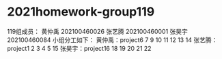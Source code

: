 # 2021homework-group119
119组成员：
黄仲禹 202100460026
张艺腾 202100460001
张昊宇 202100460084
小组分工如下：
黄仲禹：project6 7 9 10 11 12 13 14
张艺腾：project1 2 3 4 5 15
张昊宇：project16 18 19 20 21 22
